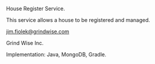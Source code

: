 House Register Service.

This service allows a house to be registered and managed.

jim.fiolek@grindwise.com

Grind Wise Inc.

Implementation: Java, MongoDB, Gradle.
